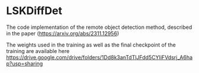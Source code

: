 # LSKDiffDet
The code implementation of the remote object detection method, described in the paper (https://arxiv.org/abs/2311.12956)

The weights used in the training as well as the final checkpoint of the training are available here https://drive.google.com/drive/folders/1Dd8k3anTdTlJFdd5CYIiFVdsrj_A6hap?usp=sharing
